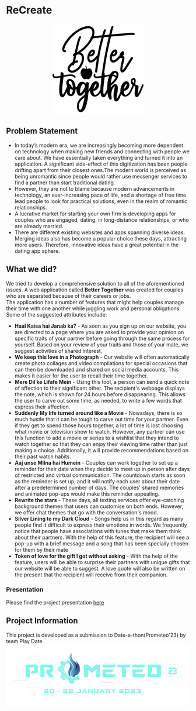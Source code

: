 # ReCreate
<div class="logo" style="text-align:center;">
<img src="img/logo.svg" width="250px">
</div>

## Problem Statement
<ul>
<li>
In today’s modern era, we are increasingly becoming more dependent on technology when making new friends and connecting with people we care about. We have essentially taken everything and turned it into an application. A significant side-effect of this digitization has been people drifting apart from their closest ones.The modern world is perceived as being unromantic since people would rather use messenger services to find a partner than start traditional dating.
</li>
<li>
However, they are not to blame because modern advancements in technology, an ever-increasing pace of life, and a shortage of free time lead people to look for practical solutions, even in the realm of romantic relationships.
</li>
<li>
A lucrative market for starting your own firm is developing apps for couples who are engaged, dating, in long-distance relationships, or who are already married.
</li>
<li>
There are different existing websites and apps spanning diverse ideas. Merging ideas also has become a popular choice these days, attracting more users. Therefore, innovative ideas have a great potential in the dating app sphere.
</li>
</ul>

## What we did?
We tried to develop a comprehensive solution to all of the aforementioned issues. A web application called <strong>Better Together</strong> was created for couples who are separated because of their careers or jobs.<br/>
The application has a number of features that might help couples manage their time with one another while juggling work and personal obligations. Some of the suggested attributes include:
<ul>
<li>
<b>Haal Kaisa hai Janab ka?</b> - As soon as you sign up on our website, you are directed to a page where you are asked to provide your opinion on specific traits of your partner before going through the same process for yourself. Based on your review of your traits and those of your mate, we suggest activities of shared interest.
</li>
<li>
<b>We keep this love in a Photograph</b> - Our website will often automatically create photo collages and video compilations for special occasions that can then be downloaded and shared on social media accounts. This makes it easier for the user to recall their time together.
</li>
<li>
<b>Mere Dil ke Lifafe Mein</b> - Using this tool, a person can send a quick note of affection to their significant other. The recipient's webpage displays the note, which is shown for 24 hours before disappearing. This allows the user to carve out some time, as needed, to write a few words that express their affection.
</li>
<li>
<b>Suddenly My life turned around like a Movie</b> - Nowadays, there is so much hustle that it can be tough to carve out time for your partner. Even if they get to spend those hours together, a lot of time is lost choosing what movie or television show to watch. However, any partner can use this function to add a movie or series to a wishlist that they intend to watch together so that they can enjoy their viewing time rather than just making a choice. Additionally, it will provide recommendations based on their past watch habits.
</li>
<li>
<b>Aaj unse Milna hai Humein</b> - Couples can work together to set up a reminder for their date when they decide to meet up in person after days of restricted and virtual communication. The countdown starts as soon as the reminder is set up, and it will notify each user about their date after a predetermined number of days. The couples' shared memories and animated pop-ups would make this reminder appealing.
</li>
<li>
<b>Rewrite the stars</b> - These days, all texting services offer eye-catching background themes that users can customise on both ends. However, we offer chat themes that go with the conversation's mood.
</li>
<li>
<b>Silver Lining to my Dark Cloud</b> - Songs help us in this regard as many people find it difficult to express their emotions in words. We frequently notice that people have associations with tunes that make them think about their partners. With the help of this feature, the recipient will see a pop-up with a brief message and a song that has been specially chosen for them by their mate
</li>
<li>
<b>Token of love for the gift I got without asking</b> - With the help of the feature, users will be able to surprise their partners with unique gifts that our website will be able to suggest. A love quote will also be written on the present that the recipient will receive from their companion.
</li>
</ul>

### Presentation
Please find the project presentation <a href="https://drive.google.com/file/d/1t7T7x1rjUPlf8DRfi7g2SsRMey1MOeDX/view?usp=share_link">here</a>

## Project Information
This project is developed as a submission to Date-a-thon(Prometeo'23) by team Play Date
<img src="img/prometeo.png">
